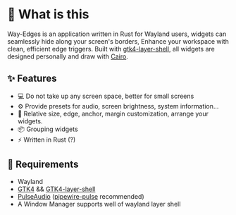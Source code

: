 # 🤷 What is this

Way-Edges is an application written in Rust for Wayland users, widgets can seamlessly hide along your screen's borders, Enhance your workspace with clean, efficient edge triggers. Built with [gtk4-layer-shell](https://github.com/pentamassiv/gtk4-layer-shell-gir), all widgets are designed personally and draw with [Cairo](https://github.com/gtk-rs/gtk-rs-core).

## ✨ Features

- 💻 Do not take up any screen space, better for small screens
- ⚙️ Provide presets for audio, screen brightness, system information...
- 🦅 Relative size, edge, anchor, margin customization, arrange your widgets.
- 📦 Grouping widgets
- ⚡ Written in Rust (?)

## 🥢 Requirements

- Wayland
- [GTK4](https://docs.gtk.org/gtk4/) && [GTK4-layer-shell](https://github.com/wmww/gtk4-layer-shell)
- [PulseAudio](https://wiki.archlinux.org/title/PulseAudio) ([pipewire-pulse](https://archlinux.org/packages/extra/x86_64/pipewire-pulse/) recommended)
- A Window Manager supports well of wayland layer shell
